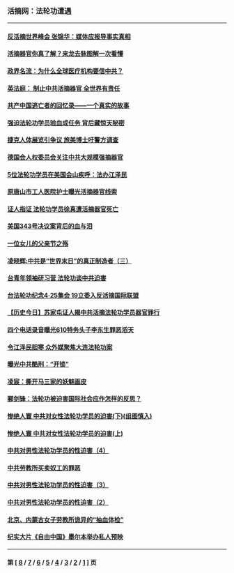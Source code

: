 ### 活摘网：法轮功遭遇
---
#### [反活摘世界峰会 张锦华：媒体应报导事实真相](../../pages/nf5881/n13278502.md?10300430) 
#### [活摘器官你真了解？来龙去脉图解一次看懂](../../pages/nf5881/n13013820.md?10300430) 
#### [政界名流：为什么全球医疗机构要信中共？](../../pages/nf5881/n11945479.md?10300430) 
#### [英法庭： 制止中共活摘器官 全世界有责任](../../pages/nf5881/n11330691.md?10300430) 
#### [共产中国逃亡者的回忆录——一个真实的故事](../../pages/nf5881/n10918649.md?10300430) 
#### [强迫法轮功学员验血成任务 背后藏惊天秘密](../../pages/nf5881/n4252384.md?10300430) 
#### [捷克人体展览引争议 旅美博士吁警方调查](../../pages/nf5881/n9429187.md?10300430) 
#### [德国会人权委员会关注中共大规模强摘器官](../../pages/nf5881/n8418950.md?10300430) 
#### [5位法轮功学员在美国会山疾呼：法办江泽民](../../pages/nf5881/n8101519.md?10300430) 
#### [原唐山市工人医院护士曝光活摘器官线索](../../pages/nf5881/n8076384.md?10300430) 
#### [证人指证 法轮功学员徐真遭活摘器官死亡](../../pages/nf5881/n8042467.md?10300430) 
#### [美国343号决议案背后的血与泪](../../pages/nf5881/n8020684.md?10300430) 
#### [一位女儿的父亲节之殇](../../pages/nf5881/n8014122.md?10300430) 
#### [凌晓辉:中共是“世界末日”的真正制造者（三）](../../pages/nf5881/n4210333.md?10300430) 
#### [台青年领袖研习营 法轮功谈中共迫害](../../pages/nf5881/n4141857.md?10300430) 
#### [台法轮功纪念4‧25集会 19立委入反活摘国际联盟](../../pages/nf5881/n4141821.md?10300430) 
#### [【历史今日】苏家屯证人揭中共活摘法轮功学员器官罪行](../../pages/nf5881/n4135912.md?10300430) 
#### [四个电话录音曝光610特务头子李东生罪恶滔天](../../pages/nf5881/n4040060.md?10300430) 
#### [令江泽民胆寒 众外媒聚焦大连法轮功案](../../pages/nf5881/n3932671.md?10300430) 
#### [曝光中共酷刑：“开锁”](../../pages/nf5881/n3889373.md?10300430) 
#### [凌宸：撕开马三家的妖魅画皮](../../pages/nf5881/n3849369.md?10300430) 
#### [郦剑锋：法轮功被迫害国际社会应作怎样的反思？](../../pages/nf5881/n3824560.md?10300430) 
#### [惨绝人寰 中共对女性法轮功学员的迫害(下)(组图慎入)](../../pages/nf5881/n3816285.md?10300430) 
#### [惨绝人寰 中共对女性法轮功学员的迫害(上)](../../pages/nf5881/n3815374.md?10300430) 
#### [中共对男性法轮功学员的性迫害（4）](../../pages/nf5881/n3769144.md?10300430) 
#### [中共劳教所买卖奴工的罪恶](../../pages/nf5881/n3769378.md?10300430) 
#### [中共对男性法轮功学员的性迫害（3）](../../pages/nf5881/n3768231.md?10300430) 
#### [中共对男性法轮功学员的性迫害（2）](../../pages/nf5881/n3767211.md?10300430) 
#### [北京、内蒙古女子劳教所诡异的“抽血体检”](../../pages/nf5881/n3753158.md?10300430) 
#### [纪实大片《自由中国》墨尔本举办私人预映](../../pages/nf5881/n3743337.md?10300430) 

---
#### 第 [ [8](./8.md?10300430) / [7](./7.md?10300430) / [6](./6.md?10300430) / [5](./5.md?10300430) / [4](./4.md?10300430) / [3](./3.md?10300430) / [2](./2.md?10300430) / [1](./1.md?10300430) ] 页
